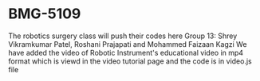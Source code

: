 # BMG-5109
The robotics surgery class will push their codes here
Group 13: Shrey Vikramkumar Patel, Roshani Prajapati and Mohammed Faizaan Kagzi 
We have added the video of Robotic Instrument's educational video in mp4 format which is viewd in the video tutorial page and the code is in video.js file 
